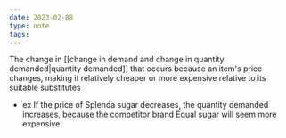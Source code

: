 ```yaml
---
date: 2023-02-08
type: note
tags: 
---
```


The change in [[change in demand and change in quantity demanded|quantity demanded]] that occurs because an item's price changes, making it relatively cheaper or more expensive relative to its suitable substitutes
- ex If the price of Splenda sugar decreases, the quantity demanded increases, because the competitor brand Equal sugar will seem more expensive
